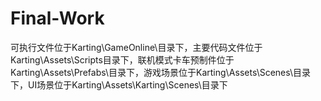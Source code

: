 # Final-Work
可执行文件位于Karting\GameOnline\目录下，主要代码文件位于Karting\Assets\Scripts目录下，联机模式卡车预制件位于Karting\Assets\Prefabs\目录下，游戏场景位于Karting\Assets\Scenes\目录下，UI场景位于Karting\Assets\Karting\Scenes\目录下
